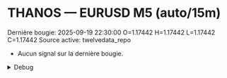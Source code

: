 # THANOS — EURUSD M5 (auto/15m)
Dernière bougie: 2025-09-19 22:30:00  O=1.17442  H=1.17442  L=1.17442  C=1.17442
Source active: twelvedata_repo

- Aucun signal sur la dernière bougie.

<details><summary>Debug</summary>

- TD_API_KEY manquant.

</details>